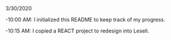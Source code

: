 3/30/2020

-10:00 AM:
I initialized this README to keep track of my progress.

-10:15 AM:
I copied a REACT project to redesign into Leseli. 